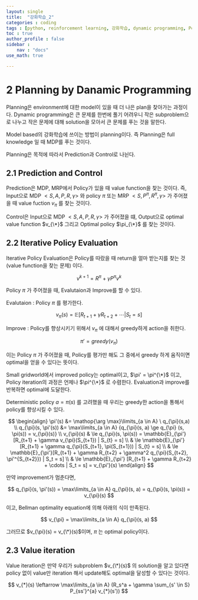 ```yaml
---
layout: single
title:  "강화학습_2"
categories : coding
tags : [python, reinforcement learning, 강화학습, dynamic programming, Policy iteration, Value iteration]
toc : true
author_profile : false
sidebar : 
    nav : "docs"
use_math: true

---
```


 

# **2  Planning by Danamic Programming**

Planning은 environment에 대한 model이 있을 때 더 나은 plan을 찾아가는 과정이다. Dynamic programming은 큰 문제를 한번에 풀기 어려우니 작은 subproblem으로 나누고 작은 문제에 대해 solution을 모아서 큰 문제를 푸는 것을 말한다.

Model based의 강화학습에 쓰이는 방법이 planning이다. 즉 Planning은 full knowledge 일 때 MDP를 푸는 것이다.

Planning은 목적에 따라서 Prediction과 Control로 나뉜다.

 

## **2.1**   **Prediction and Control**

Prediction은 MDP, MRP에서 Policy가 있을 때 value function을 찾는 것이다. 즉, Input으로 MDP $<S, A, P, R, \gamma>$ 와 policy $\pi$ 또는 MRP $<S, P^{\pi}, R^{\pi}, \gamma>$ 가 주어졌을 때 value fuction $v_{\pi}$ 를 찾는 것이다.

Control은 Input으로 MDP $<S, A, P, R, \gamma>$ 가 주어졌을 떄, Output으로 optimal value function $v_{\*}$ 그리고 Optimal policy $\pi_{\*}$ 를 찾는 것이다.

 

## **2.2**   **Iterative Policy Evaluation**

Iterative Policy Evaluation은 Policy를 따랐을 때 return을 얼마 받는지를 찾는 것(value function을 찾는 문제) 이다.   


$$
v^{k+1} = R^{\pi} + \gamma P^{\pi} v^{k}
$$
   

Policy $\pi$ 가 주어졌을 때, Evalutaion과 Improve를 할 수 있다.

Evalutaion : Policy $\pi$ 를 평가한다.  


$$
v_{\pi}(s) = \mathbb{E}[R_{t+1} + \gamma R_{t+2} + \cdots | S_{t} = s]
$$
   

Improve : Policy를 향상시키기 위해서 $v_{\pi}$ 에 대해서 greedy하게 action을 취한다.  


$$
\pi' = greedy(v_{\pi})
$$
   

이는 Policy $\pi$ 가 주어졌을 때, Policy를 평가만 해도 그 중에서 greedy 하게 움직이면 optimal을 얻을 수 있다는 뜻이다.

Small gridworld에서 improved policy는 optimal이고, $\pi' = \pi^{\*}$ 이고, Policy iteration의 과정은 언제나 $\pi^{\*}$ 로 수렴한다. Evaluation과 improve를 반복하면 optimal에 도달한다.

Deterministic policy $a = \pi(s)$ 를 고려했을 때 우리는 greedy한 action을 통해서 policy를 향상시킬 수 있다.   


$$
\begin{align}
\pi'(s) &= \mathop{\arg \max}\limits_{a \in A} \ q_{\pi}(s,a) \\
q_{\pi}(s, \pi'(s)) &= \max\limits_{a \in A} {q_{\pi}(s, a) \ge q_{\pi} (s, \pi(s)) = v_{\pi}(s)} \\
v_{\pi}(s) & \le q_{\pi}(s, \pi(s)) = \mathbb{E}_{\pi'}[R_{t+1} + \gamma v_{\pi}(S_{t+1}) | S_{t} = s] \\
& \le \mathbb{E}_{\pi'}[R_{t+1} + \gamma q_{\pi}(S_{t+1}, \pi(S_{t+1})) | S_{t} = s] \\
& \le \mathbb{E}_{\pi'}[R_{t+1} + \gamma R_{t+2} + \gamma^2 q_{\pi}(S_{t+2}, \pi'^{S_{t+2}}) | S_t = s] \\
& \le \mathbb{E}_{\pi'} [R_{t+1} + \gamma R_{t+2} + \cdots | S_t = s] = v_{\pi'}(s)
\end{align}
$$
   

만약 improvement가 멈춘다면,   


$$
q_{\pi}(s, \pi'(s)) = \max\limits_{a \in A} q_{\pi}(s, a) = q_{\pi}(s, \pi(s)) = v_{\pi}(s)
$$
   

이고, Bellman optimality equation에 의해 아래의 식이 만족된다.   


$$
v_{\pi} = \max\limits_{a \in A} q_{\pi}(s, a)
$$
   

그러므로 $v_{\pi}(s) = v_{\*}(s)$이며, $\pi$ 는 optimal policy이다.

 

## **2.3**   **Value iteration**

Value iteration은 만약 우리가 subproblem $v_{\*}(s)$ 의 solution을 알고 있다면 policy 없이 value만 iteration 해서 update해도 optimal을 달성할 수 있다는 것이다.   


$$
v_{*}(s) \leftarrow \max\limits_{a \in A} (R_s^a + \gamma \sum_{s' \in S} P_{ss'}^{a} v_{*}(s'))
$$


 